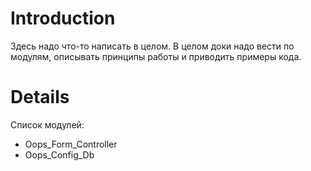 # Introduction #

Здесь надо что-то написать в целом.
В целом доки надо вести по модулям, описывать принципы работы и приводить примеры кода.


# Details #

Список модулей:
  * Oops\_Form\_Controller
  * Oops\_Config\_Db